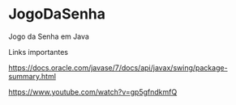 # JogoDaSenha
Jogo da Senha em Java


Links importantes

https://docs.oracle.com/javase/7/docs/api/javax/swing/package-summary.html

https://www.youtube.com/watch?v=gp5gfndkmfQ
